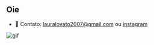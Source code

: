## Oie 

* 🌼 Contato: lauralovato2007@gmail.com ou [instagram](https://www.instagram.com/lauralovatoo/)

![gif](https://i.pinimg.com/originals/bc/77/44/bc7744e068c1e9b6bdeec714fe528796.gif)
